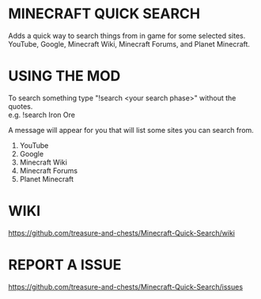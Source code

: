# MINECRAFT QUICK SEARCH
Adds a quick way to search things from in game for some selected sites. YouTube, Google, Minecraft Wiki, Minecraft Forums, and Planet Minecraft.

# USING THE MOD
To search something type "!search \<your search phase>" without the quotes.    
e.g. !search Iron Ore    
    
A message will appear for you that will list some sites you can search from.
1. YouTube
1. Google
1. Minecraft Wiki
1. Minecraft Forums
1. Planet Minecraft

# WIKI
https://github.com/treasure-and-chests/Minecraft-Quick-Search/wiki

# REPORT A ISSUE
https://github.com/treasure-and-chests/Minecraft-Quick-Search/issues
